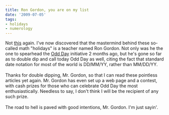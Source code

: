 ```yaml
---
title: Ron Gordon, you are on my list
date: '2009-07-05'
tags:
- holidays
- numerology
---
```


Not <a href="http://news.yahoo.com/s/afp/20090705/od_afp/britainoffbeat;_ylt=AvlPmFpsvyUGr9NMu_t1JD4DW7oF">this</a> again.  I've now discovered that the mastermind behind these so-called math "holidays" is a teacher named Ron Gordon.  Not only was he the one to spearhead the <a href="http://mathgoespop.blogspot.com/2009/05/when-will-this-stop.html">Odd Day</a> initiative 2 months ago, but he's gone so far as to double dip and call today Odd Day as well, citing the fact that standard date notation for most of the world is DD/MM/YY, rather than MM/DD/YY.<br /><br />Thanks for double dipping, Mr. Gordon, so that I can read these pointless articles yet again.   Mr. Gordon has even set up a web page and a contest, with cash prizes for those who can celebrate Odd Day the most enthusiastically.  Needless to say, I don't think I will be the recipient of any such prize.<br /><br />The road to hell is paved with good intentions, Mr. Gordon.  I'm just sayin'.

